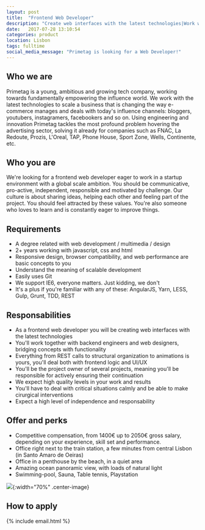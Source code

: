 ```yaml
---
layout: post
title:  "Frontend Web Developer"
description: "Create web interfaces with the latest technologies|Work with backend engineers and web designers, bridging concepts with functionality|From structural organization to animations, UI and UX|AngularJS, Yarn, LESS, Gulp, Grunt, Python"
date:   2017-07-28 13:10:54
categories: product
location: Lisbon
tags: fulltime
social_media_message: "Primetag is looking for a Web Developer!"
---
```


## **Who we are** ##

Primetag is a young, ambitious and growing tech company, working towards fundamentally empowering the influence world. We work with the latest technologies to scale a business that is changing the way e-commerce manages and deals with today's influence channels: bloggers, youtubers, instagramers, facebookers and so on. Using engineering and innovation Primetag tackles the most profound problem hovering the advertising sector, solving it already for companies such as FNAC, La Redoute, Prozis, L'Oreal, TAP, Phone House, Sport Zone, Wells, Continente, etc.

## **Who you are** ##

We're looking for a frontend web developer eager to work in a startup environment with a global scale ambition.
You should be communicative, pro-active, independent, responsible and motivated by challenge.
Our culture is about sharing ideas, helping each other and feeling part of the project. You should feel attracted by these values.
You're also someone who loves to learn and is constantly eager to improve things.

## **Requirements** ##

* A degree related with web development / multimedia / design
* 2+ years working with javascript, css and html
* Responsive design, browser compatibility, and web performance are basic concepts to you
* Understand the meaning of scalable development
* Easily uses Git
* We support IE6, everyone matters. Just kidding, we don't
* It's a plus if you're familiar with any of these: AngularJS, Yarn, LESS, Gulp, Grunt, TDD, REST


## **Responsabilities** ##

* As a frontend web developer you will be creating web interfaces with the latest technologies
* You'll work together with backend engineers and web designers, bridging concepts with functionality
* Everything from REST calls to structural organization to animations is yours, you'll deal both with frontend logic and UI/UX
* You'll be the project owner of several projects, meaning you'll be responsible for actively ensuring their continuation
* We expect high quality levels in your work and results
* You'll have to deal with critical situations calmly and be able to make cirurgical interventions
* Expect a high level of independence and responsability


## **Offer and perks** ##

* Competitive compensation, from 1400€ up to 2050€ gross salary, depending on your experience, skill set and performance.
* Office right next to the train station, a few minutes from central Lisbon (in Santo Amaro de Oeiras)
* Office in a penthouse by the beach, in a quiet area
* Amazing ocean panoramic view, with loads of natural light
* Swimming-pool, Sauna, Table tennis, Playstation

![](http://tests.primetag.net/escritorio.jpg){:width="70%" .center-image}

## **How to apply** ##

{% include email.html %} 

